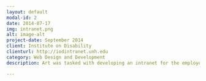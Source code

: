 ```yaml
---
layout: default
modal-id: 2
date: 2014-07-17
img: intranet.png
alt: image-alt
project-date: September 2014
client: Institute on Disability
clienturl: http://iodintranet.unh.edu
category: Web Design and Development
description: Art was tasked with developing an intranet for the employees of the Institute on Disability. The IODIntranet is used by employees every day to exchange messages, post news and events, share documents, and collaborate. This site was developed in Drupal, and utilizes several technologies in integrate with the University of New Hampshire to provide Secure Sign-On, Automatic Account Creation, AD Integration, and APACHE SOLR search. Unfortunately, if you're not a staff member of the IOD, you can't see how truly awesome it is!

---
```

